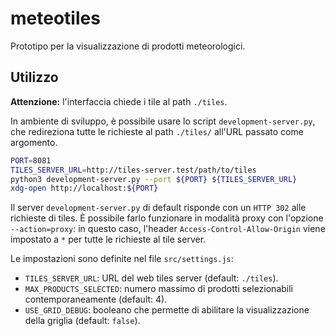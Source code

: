 # meteotiles

Prototipo per la visualizzazione di prodotti meteorologici.


## Utilizzo

**Attenzione:** l'interfaccia chiede i tile al path `./tiles`.

In ambiente di sviluppo, è possibile usare lo script `development-server.py`,
che redireziona tutte le richieste al path `./tiles/` all'URL passato come argomento.

```bash
PORT=8081
TILES_SERVER_URL=http://tiles-server.test/path/to/tiles
python3 development-server.py --port ${PORT} ${TILES_SERVER_URL}
xdg-open http://localhost:${PORT}
```

Il server `development-server.py` di default risponde con un `HTTP 302` alle
richieste di tiles. È possibile farlo funzionare in modalità proxy con
l'opzione `--action=proxy`: in questo caso, l'header
`Access-Control-Allow-Origin` viene impostato a `*` per tutte le richieste al
tile server.

Le impostazioni sono definite nel file `src/settings.js`:

* `TILES_SERVER_URL`: URL del web tiles server (default: `./tiles`).
* `MAX_PRODUCTS_SELECTED`: numero massimo di prodotti selezionabili contemporaneamente (default: 4).
* `USE_GRID_DEBUG`: booleano che permette di abilitare la visualizzazione della griglia (default: `false`).
